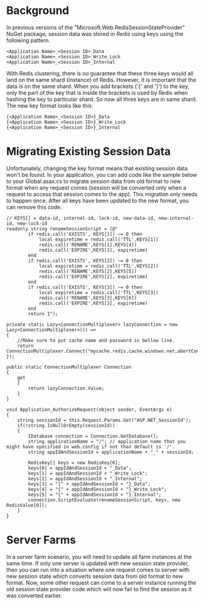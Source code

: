 # Background

In previous versions of the "Microsoft.Web.RedisSessionStateProvider" NuGet package, session data was stored in Redis using keys using the following pattern.
    
    <Application Name>_<Session ID>_Data
    <Application Name>_<Session ID>_Write_Lock
    <Application Name>_<Session ID>_Internal

With Redis clustering, there is no guarantee that these three keys would all land on the same shard (instance) of Redis.  However, it is important that the data is on the same shard.  When you add brackets ('{' and '}') to the key, only the part of the key that is inside the brackets is used by Redis when hashing the key to particular shard. So now all three keys are in same shard.  The new key format looks like this:

    {<Application Name>_<Session ID>}_Data
    {<Application Name>_<Session ID>}_Write_Lock
    {<Application Name>_<Session ID>}_Internal

# Migrating Existing Session Data

Unfortunately, changing the key format means that existing session data won't be found.  In your application, you can add code like the sample below to your Global.asax.cs to migrate session data from old format to new format when any request comes (session will be converted only when a request to access that session comes to the app). This migration only needs to happen once.  After all keys have been updated to the new format, you can remove this code.

    // KEYS[] = data-id, internal-id, lock-id, new-data-id, new-internal-id, new-lock-id
    readonly string renameSessionScript = (@" 
            if redis.call('EXISTS', KEYS[1]) ~= 0 then
                local expiretime = redis.call('TTL',KEYS[1]) 
                redis.call('RENAME',KEYS[1],KEYS[4]) 
                redis.call('EXPIRE',KEYS[1], expiretime) 
            end
            if redis.call('EXISTS', KEYS[2]) ~= 0 then
                local expiretime = redis.call('TTL',KEYS[2]) 
                redis.call('RENAME',KEYS[2],KEYS[5]) 
                redis.call('EXPIRE',KEYS[2], expiretime) 
            end
            if redis.call('EXISTS', KEYS[3]) ~= 0 then
                local expiretime = redis.call('TTL',KEYS[3]) 
                redis.call('RENAME',KEYS[3],KEYS[6]) 
                redis.call('EXPIRE',KEYS[3], expiretime) 
            end
            return 1");

    private static Lazy<ConnectionMultiplexer> lazyConnection = new Lazy<ConnectionMultiplexer>(() =>
    {
        //Make sure to put cache name and password in bellow line.
        return ConnectionMultiplexer.Connect("mycache.redis.cache.windows.net,abortConnect=false,ssl=true,password=...");
    });

    public static ConnectionMultiplexer Connection
    {
        get
        {
            return lazyConnection.Value;
        }
    }

    void Application_AuthorizeRequest(object sender, EventArgs e)
    {
        string sessionId = this.Request.Params.Get("ASP.NET_SessionId");
        if(!string.IsNullOrEmpty(sessionId))
        {
            IDatabase connection = Connection.GetDatabase();
            string applicationName = "/"; // application name that you might have specified in web.config if not than default is '/'.
            string appIdAndSessionId = applicationName + "_" + sessionId;

            RedisKey[] keys = new RedisKey[6];
            keys[0] = appIdAndSessionId + "_Data";
            keys[1] = appIdAndSessionId + "_Write_Lock";
            keys[2] = appIdAndSessionId + "_Internal";
            keys[3] = "{" + appIdAndSessionId + "}_Data";
            keys[4] = "{" + appIdAndSessionId + "}_Write_Lock";
            keys[5] = "{" + appIdAndSessionId + "}_Internal";
            connection.ScriptEvaluate(renameSessionScript, keys, new RedisValue[0]);
        }
    }

# Server Farms 
In a server farm scenario, you will need to update all farm instances at the same time.  If only one server is updated with new session state provider, then you can run into a situation where one request comes to server with new session state which converts session data from old format to new format. Now, some other request can come to a server instance running the old session state provider code which will now fail to find the session as it was converted earlier. 